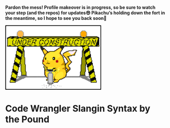 **Pardon the mess! Profile makeover is in progress, so be sure to watch your step (and the repos) for updates😎 Pikachu’s holding down the fort in the meantime, so I hope to see you back soon👋**

<img src="https://github.com/ArlCIbe/ArlCIbe/blob/main/images/PikachuUnderConstruction.gif" width="60%" height="40%" />

# Code Wrangler Slangin Syntax by the Pound
